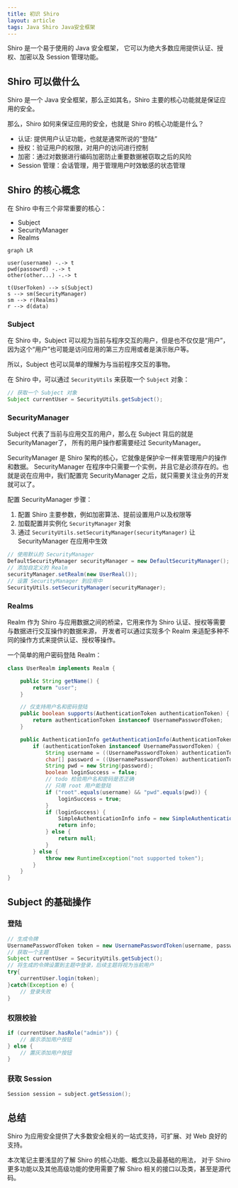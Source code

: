 ```yaml
---
title: 初识 Shiro
layout: article
tags: Java Shiro Java安全框架
---
```


Shiro 是一个易于使用的 Java 安全框架，
它可以为绝大多数应用提供认证、授权、加密以及 Session 管理功能。

## Shiro 可以做什么

Shiro 是一个 Java 安全框架，那么正如其名，Shiro 主要的核心功能就是保证应用的安全。

那么，Shiro 如何来保证应用的安全，也就是 Shiro 的核心功能是什么？

- 认证: 提供用户认证功能，也就是通常所说的“登陆”
- 授权：验证用户的权限，对用户的访问进行控制
- 加密：通过对数据进行编码加密防止重要数据被窃取之后的风险
- Session 管理：会话管理，用于管理用户时效敏感的状态管理


## Shiro 的核心概念

在 Shiro 中有三个非常重要的核心：
- Subject
- SecurityManager
- Realms

```mermaid
graph LR

user(username) -.-> t
pwd(passowrd) -.-> t
other(other...) -.-> t

t(UserToken) --> s(Subject)
s --> sm(SecurityManager)
sm --> r(Realms)
r --> d(data)

```

### Subject

在 Shiro 中，Subject 可以视为当前与程序交互的用户，但是也不仅仅是“用户”，
因为这个“用户”也可能是访问应用的第三方应用或者是演示账户等。

所以，Subject 也可以简单的理解为与当前程序交互的事物。

在 Shiro 中，可以通过 `SecurityUtils` 来获取一个 `Subject` 对象：

```java
// 获取一个 Subject 对象
Subject currentUser = SecurityUtils.getSubject();
```


### SecurityManager

Subject 代表了当前与应用交互的用户，那么在 Subject 背后的就是 SecurityManager了，
所有的用户操作都需要经过 SecurityManager。

SecurityManager 是 Shiro 架构的核心，它就像是保护伞一样来管理用户的操作和数据。
SecurityManager 在程序中只需要一个实例，并且它是必须存在的。也就是说在应用中，我们配置完 SecurityManager
之后，就只需要关注业务的开发就可以了。

配置 SecurityManager 步骤：
1. 配置 Shiro 主要参数，例如加密算法、提前设置用户以及权限等
2. 加载配置并实例化 `SecurityManager` 对象
3. 通过 `SecurityUtils.setSecurityManager(securityManager)` 让 SecurityManager 在应用中生效

```java
// 使用默认的 SecurityManager
DefaultSecurityManager securityManager = new DefaultSecurityManager();
// 添加自定义的 Realm
securityManager.setRealm(new UserReal());
// 设置 SecurityManager 到应用中
SecurityUtils.setSecurityManager(securityManager);
```


### Realms

Realm 作为 Shiro 与应用数据之间的桥梁，它用来作为 Shiro 认证、授权等需要与数据进行交互操作的数据来源，
开发者可以通过实现多个 Realm 来适配多种不同的操作方式来提供认证、授权等操作。

一个简单的用户密码登陆 Realm：
```java
class UserRealm implements Realm {

    public String getName() {
        return "user";
    }

    // 仅支持用户名和密码登陆
    public boolean supports(AuthenticationToken authenticationToken) {
        return authenticationToken instanceof UsernamePasswordToken;
    }

    public AuthenticationInfo getAuthenticationInfo(AuthenticationToken authenticationToken) throws AuthenticationException {
        if (authenticationToken instanceof UsernamePasswordToken) {
            String username = ((UsernamePasswordToken) authenticationToken).getUsername();
            char[] password = ((UsernamePasswordToken) authenticationToken).getPassword();
            String pwd = new String(password);
            boolean loginSuccess = false;
            // todo 检验用户名和密码是否正确
            // 只用 root 用户能登陆
            if ("root".equals(username) && "pwd".equals(pwd)) {
                loginSuccess = true;
            }
            if (loginSuccess) {
                SimpleAuthenticationInfo info = new SimpleAuthenticationInfo(username, pwd, username);
                return info;
            } else {
                return null;
            }
        } else {
            throw new RuntimeException("not supported token");
        }
    }
}
```


## Subject 的基础操作

### 登陆

```java
// 生成令牌
UsernamePasswordToken token = new UsernamePasswordToken(username, password, rememberMe);
// 获取一个主题
Subject currentUser = SecurityUtils.getSubject();
// 将生成的令牌设置到主题中登录，后续主题将视为当前用户
try{
	currentUser.login(token);
}catch(Exception e) {
	// 登录失败
}
```

### 权限校验

```java
if (currentUser.hasRole("admin")) {
    // 展示添加用户按钮
} else {
    // 置灰添加用户按钮
}
```

### 获取 Session

```java
Session session = subject.getSession();
```


## 总结

Shiro 为应用安全提供了大多数安全相关的一站式支持，可扩展、对 Web 良好的支持。

本次笔记主要浅显的了解 Shiro 的核心功能、概念以及最基础的用法，
对于 Shiro 更多功能以及其他高级功能的使用需要了解 Shiro 相关的接口以及类，甚至是源代码。
